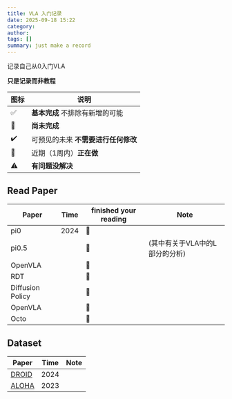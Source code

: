```yaml
---
title: VLA 入门记录
date: 2025-09-18 15:22
category: 
author: 
tags: []
summary: just make a record
---
```


记录自己从0入门VLA

**只是记录而非教程**

| 图标 | 说明 |
|----------|----------|
| :white_check_mark: | **基本完成** 不排除有新增的可能 |
| :black_square_button: | **尚未完成** |
| :heavy_check_mark: | 可预见的未来 **不需要进行任何修改** |
| :construction: | 近期（1周内）**正在做** |
| :warning: | **有问题没解决** |

## Read Paper

|Paper|Time|finished your reading|Note| 
|---|---|---|---|
|pi0|2024|:construction:||
|pi0.5||:black_square_button:|(其中有关于VLA中的L部分的分析)
|OpenVLA||:black_square_button:
|RDT||:black_square_button:
|Diffusion Policy||:black_square_button:
|OpenVLA||:black_square_button:
|Octo||:black_square_button:

## Dataset

|Paper|Time|Note| 
|---|---|---|
|[DROID](https://droid-dataset.github.io/)|2024||
|[ALOHA](https://tonyzhaozh.github.io/aloha/)|2023||